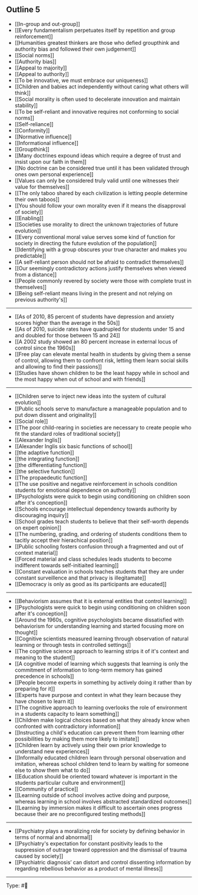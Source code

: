 ## Outline 5

- [[In-group and out-group]]
- [[Every fundamentalism perpetuates itself by repetition and group reinforcement]]
- [[Humanities greatest thinkers are those who defied groupthink and authority bias and followed their own judgement]]
- [[Social norms]]
- [[Authority bias]]
- [[Appeal to majority]]
- [[Appeal to authority]]
- [[To be innovative, we must embrace our uniqueness]]
- [[Children and babies act independently without caring what others will think]]
- [[Social morality is often used to decelerate innovation and maintain stability]]
- [[To be self-reliant and innovative requires not conforming to social norms]]
- [[Self-reliance]]
- [[Conformity]]
- [[Normative influence]]
- [[Informational influence]]
- [[Groupthink]]
- [[Many doctrines expound ideas which require a degree of trust and insist upon our faith in them]]
- [[No doctrine can be considered true until it has been validated through ones own personal experience]]
- [[Values can only be considered truly valid until one witnesses their value for themselves]]
- [[The only taboo shared by each civilization is letting people determine their own taboos]]
- [[You should follow your own morality even if it means the disapproval of society]]
- [[Enabling]]
- [[Societies use morality to direct the unknown trajectories of future evolution]]
- [[Every conventional moral value serves some kind of function for society in directing the future evolution of the population]]
- [[Identifying with a group obscures your true character and makes you predictable]]
- [[A self-reliant person should not be afraid to contradict themselves]]
- [[Our seemingly contradictory actions justify themselves when viewed from a distance]]
- [[People commonly revered by society were those with complete trust in themselves]]
- [[Being self-reliant means living in the present and not relying on previous authority's]]

---

- [[As of 2010, 85 percent of students have depression and anxiety scores higher than the average in the 50s]]
- [[As of 2010, suicide rates have quadrupled for students under 15 and and doubled for those between 15 and 24]]
- [[A 2002 study showed an 80 percent increase in external locus of control since the 1960s]]
- [[Free play can elevate mental health in students by giving them a sense of control, allowing them to confront risk, letting them learn social skills and allowing to find their passions]]
- [[Studies have shown children to be the least happy while in school and the most happy when out of school and with friends]]

---

- [[Children serve to inject new ideas into the system of cultural evolution]]
- [[Public schools serve to manufacture a manageable population and to put down dissent and originality]]
- [[Social role]]
- [[The poor child-rearing in societies are necessary to create people who fit the standard roles of traditional society]]
- [[Alexander Inglis]]
- [[Alexander Inglis six basic functions of school]]
- [[the adaptive function]]
- [[the integrating function]]
- [[the differentiating function]]
- [[the selective function]]
- [[The propaedeutic function]]
- [[The use positive and negative reinforcement in schools condition students for emotional dependence on authority]] 
- [[Psychologists were quick to begin using conditioning on children soon after it's conception]]
- [[Schools encourage intellectual dependency towards authority by discouraging inquiry]]
- [[School grades teach students to believe that their self-worth depends on expert opinion]]
- [[The numbering, grading, and ordering of students conditions them to tacitly accept their hierachical position]]
- [[Public schooling fosters confusion through a fragmented and out of context material]]
- [[Forced material and class schedules leads students to become indifferent towards self-initiaited learning]]
- [[Constant evaluation in schools teaches students that they are under constant surveillence and that privacy is illegitamate]]
- [[Democracy is only as good as its participants are educated]]

---

- [[Behaviorism assumes that it is external entities that control learning]]
- [[Psychologists were quick to begin using conditioning on children soon after it's conception]]
- [[Around the 1960s, cognitive psychologists became dissatisfied with behaviorism for understanding learning and started focusing more on thought]]
- [[Cognitive scientists measured learning through observation of natural learning or through tests in controlled settings]]
- [[The cognitive science approach to learning strips it of it's context and meaning to the student]]
- [[A cognitive model of learning which suggests that learning is only the commitment of information to long-term memory has gained precedence in schools]]
- [[People become experts in something by actively doing it rather than by preparing for it]]
- [[Experts have purpose and context in what they learn because they have chosen to learn it]]
- [[The cognitive approach to learning overlooks the role of environment in a students capacity to learn something]]
- [[Children make logical choices based on what they already know when confronted with contradictory information]]
- [[Instructing a child's education can prevent them from learning other possibilities by making them more likely to imitate]]
- [[Children learn by actively using their own prior knowledge to understand new experiences]]
- [[Informally educated children learn through personal observation and imitation, whereas school children tend to learn by waiting for someone else to show them what to do]]
- [[Education should be oriented toward whatever is important in the students particular culture and environment]]
- [[Community of practice]]
- [[Learning outside of school involves active doing and purpose, whereas learning in school involves abstracted standardized outcomes]]
- [[Learning by immersion makes it difficult to ascertain ones progress because their are no preconfigured testing methods]]

---

- [[Psychiatry plays a moralizing role for society by defining behavior in terms of normal and abnormal]]
- [[Psychiatry's expectation for constant positivity leads to the suppression of outrage toward oppression and the dismissal of trauma caused by society]]
- [[Psychiatric diagnosis’ can distort and control dissenting information by regarding rebellious behavior as a product of mental illness]]

___

Type: #💭 